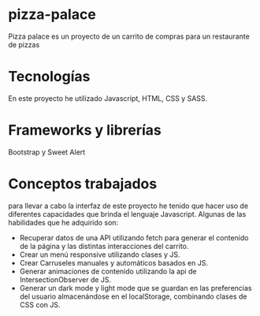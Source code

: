 # pizza-palace
Pizza palace es un proyecto de un carrito de compras para un restaurante de pizzas

# Tecnologías
En este proyecto he utilizado Javascript, HTML, CSS y SASS.

# Frameworks y librerías
Bootstrap y Sweet Alert

# Conceptos trabajados
para llevar a cabo la interfaz de este proyecto he tenido que hacer uso de diferentes capacidades que brinda el lenguaje Javascript.
Algunas de las habilidades que he adquirido son:
- Recuperar datos de una API utilizando fetch para generar el contenido de la página y las distintas interacciones del carrito.
- Crear un menú responsive utilizando clases y JS.
- Crear Carruseles manuales y automáticos basados en JS.
- Generar animaciones de contenido utilizando la api de IntersectionObserver de JS.
- Generar un dark mode y light mode que se guardan en las preferencias del usuario almacenándose en el localStorage, combinando clases de CSS con JS.
